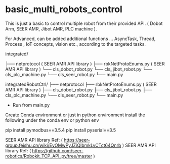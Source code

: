# basic_multi_robots_control

This is just a basic to control multiple robot from their provided API.
( Dobot Arm, SEER AMR, Jibot AMR, PLC machine ).

For Advanced, can be added additional functions ... AsyncTask, Thread, Process , IoT concepts, vision etc., according to the targeted tasks. 

integrated/

├── netprotocol ( SEER AMR API library )
      ├── rbkNetProtoEnums.py ( SEER AMR API library )
└── cls_dobot_robot.py
└── cls_jibot_robot.py
└── cls_plc_machine.py
└── cls_seer_robot.py
└── main.py


integratedRobotCtrl/
├── netprotocol
      ├── rbkNetProtoEnums.py ( SEER AMR API library )
├── cls_dobot_robot.py
├── cls_jibot_robot.py
├── cls_plc_machine.py
└── cls_seer_robot.py
└── main.py

- Run from main.py

Create Conda environment or just in python environment
install the following under the conda env or python env

pip install pymodbus==3.5.4
pip install pyserial==3.5

SEER AMR API library Ref: ( https://seer-group.feishu.cn/wiki/EvOMwPyJZiQIbmkLvCTct64Qnrb ) 
SEER AMR API library Ref: ( https://github.com/seer-robotics/Robokit_TCP_API_py/tree/master ) 
